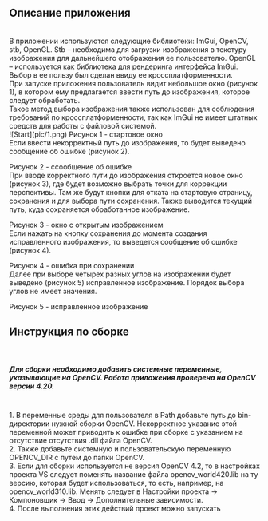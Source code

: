 <h2>Описание приложения</h2><br>
В приложении используются следующие библиотеки: ImGui, OpenCV, stb, OpenGL. Stb – необходима для загрузки изображения в текстуру изображения для дальнейшего отображения ее пользователю. OpenGL – используется как библиотека для рендеринга интерфейса ImGui. Выбор в ее пользу был сделан ввиду ее кроссплатформенности. <br>
При запуске приложения пользователь видит небольшое окно (рисунок 1), в котором ему предлагается ввести путь до изображения, которое следует обработать.<br> Такое метод выбора изображения также использован для соблюдения требований по кроссплатформенности, так как ImGui не имеет штатных средств для работы с файловой системой.<br> 
![Start](pic/1.png)
Рисунок 1 - стартовое окно<br>
Если ввести некорректный путь до изображения, то будет выведено сообщение об ошибке (рисунок 2). <br>
 
Рисунок 2 - cсообщение об ошибке<br>
При вводе корректного пути до изображения откроется новое окно (рисунок 3), где будет возможно выбрать точки для коррекции перспективы. Там же будут кнопки для отката на стартовую страницу, сохранения и для выбора пути сохранения. Также выводится текущий путь, куда сохраняется обработанное изображение. <br>
 
Рисунок 3 - окно с открытым изображением<br>
Если нажать на кнопку сохранения до момента создания исправленного изображения, то выведется сообщение об ошибке (рисунок 4). <br>
 
Рисунок 4 - ошибка при сохранении<br>
Далее при выборе четырех разных углов на изображении будет выведено (рисунок 5) исправленное изображение. Порядок выбора углов не имеет значения. <br>
 
Рисунок 5 - исправленное изображение<br>
<h2>Инструкция по сборке </h2><br>

<h5>Для сборки необходимо добавить системные переменные, указывающие на OpenCV. Работа приложения проверена на OpenCV версии 4.20.</h5> <br>
1.	В переменные среды для пользователя в Path добавьте путь до bin-директории нужной сборки OpenCV. Некорректное указание этой переменной может приводить к ошибке при сборке с указанием на отсутствие отсутствия .dll файла OpenCV.  <br>
2.	Также добавьте системную и пользовательскую переменную OPENCV_DIR c путем до папки OpenCV. <br>
3.	Если для сборки используется не версия OpenCV 4.2, то в настройках проекта VS следует поменять название файла opencv_world420.lib на ту версию, которая будет использоваться, то есть, например, на opencv_world310.lib. Менять следует в Настройки проекта -> Компоновщик
 -> Ввод -> Дополнительные зависимости. <br>
4.	После выполнения этих действий проект можно запускать
